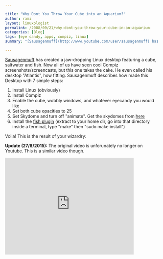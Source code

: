```yaml
---

title: "Why Dont You Throw Your Cube into an Aquarium?"
author: rami
layout: linuxologist
permalink: /2008/09/21/why-dont-you-throw-your-cube-in-an-aquarium
categories: [Blog]
tags: [eye candy, apps, compiz, linux]
summary: "[Sausagenmuff](http://www.youtube.com/user/sausagenmuff) has created a jaw-dropping Linux desktop featuring a cube, saltwater and fish. Now all of us have seen cool Compiz screenshots/screencasts, but this one takes the cake. He even called his desktop 'Atlantis', how fitting. Sausagenmuff describes how made this Desktop with 7 simple steps:"

---
```


[Sausagenmuff](http://www.youtube.com/user/sausagenmuff) has created a jaw-dropping Linux desktop featuring a cube, saltwater and fish. Now all of us have seen cool Compiz screenshots/screencasts, but this one takes the cake. He even called his desktop "Atlantis", how fitting. Sausagenmuff describes how made this Desktop with 7 simple steps:

1. Install Linux (obviously)
2. Install Compiz
3. Enable the cube, wobbly windows, and whatever eyecandy you would like
4. Set both cube opacities to 25
5. Set Skydome and turn off "animate". Get the skydomes from [here](http://www.PearFilms.com/Skydomes.tar.gz)
6. Install the [fish plugin](http://gitweb.compiz-fusion.org/?p=fusion/plugins/atlantis;a=snapshot;h=d3e913e8fd1da7ad77beedc364cdea582a6f730e;sf=tgz) (extract to your home dir, go into that directory inside a terminal, type "make" then "sudo make install")

Voila! This is the result of your wizardry:

**Update (27/8/2015):** The original video is unforunately no longer on Youtube. This is a similar video though.

<iframe width="420" height="315" src="https://www.youtube-nocookie.com/embed/2joXFz2rBuc?rel=0&amp;controls=0&amp;showinfo=0" frameborder="0" allowfullscreen></iframe>
